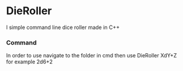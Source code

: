 # DieRoller
I simple command line dice roller made in C++ <br>
### Command <br>
In order to use navigate to the folder in cmd then use DieRoller XdY+Z <br>
for example 2d6+2

